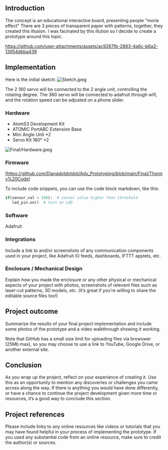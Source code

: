 ## Introduction   

The concept is an educational interactive board, presenting people "morie effect"
There are 3 pieces of transparent paper with patterns, together, they created this illusion. 
I was facinated by this illution so I decide to create a prototype around this topic.

https://github.com/user-attachments/assets/ac9267fb-2883-4a6c-b6a2-13954dbba439



## Implementation   

Here is the initial sketch:
![Sketch.jpeg
](https://github.com/Dianadotdotdot/Adv_Prototyping/blob/main/Final/Design.png)

The 2 180 servo will be connected to the 2 angle unit, controlling the rotating degree.
The 360 servo will be connected to adafruit through wifi, and the rotation speed can be adjusted on a phone slider.


### Hardware

* AtomS3 Development Kit 
* ATOMIC PortABC Extension Base   
* Mini Angle Unit *2
* Servo Kit 180° *2
  
![Final/Hardware.jpeg
](https://github.com/Dianadotdotdot/Adv_Prototyping/blob/main/Final/Hardware.jpeg)

### Firmware   

[https://github.com/Dianadotdotdot/Adv_Prototyping/blob/main/Final/Thonny%20Code]


To include code snippets, you can use the code block markdown, like this:

``` Python  
if(sensor_val > 100):  # sensor value higher than threshold
   led_pin.on()  # turn on LED
```

### Software   

Adafruit

### Integrations   

Include a link to and/or screenshots of any communication components used in your project, like Adafruit IO feeds, dashboards, IFTTT applets, etc.  

### Enclosure / Mechanical Design   

Explain how you made the enclosure or any other physical or mechanical aspects of your project with photos, screenshots of relevant files such as laser-cut patterns, 3D models, etc. (it’s great if you’re willing to share the editable source files too!)

## Project outcome  

Summarize the results of your final project implementation and include some photos of the prototype and a video walkthrough showing it working.  

Note that GitHub has a small size limit for uploading files via browswer (25Mb max), so you may choose to use a link to YouTube, Google Drive, or another external site.

## Conclusion  

As you wrap up the project, reflect on your experience of creating it.  Use this as an opportunity to mention any discoveries or challenges you came across along the way.  If there is anything you would have done differently, or have a chance to continue the project development given more time or resources, it’s a good way to conclude this section.

## Project references  

Please include links to any online resources like videos or tutorials that you may have found helpful in your process of implementing the prototype. If you used any substantial code from an online resource, make sure to credit the author(s) or sources.  
